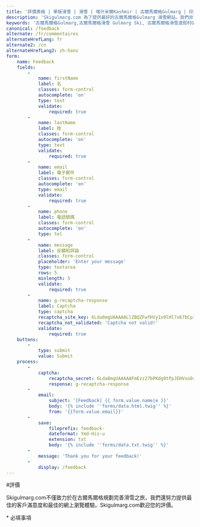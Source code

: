 ```yaml
---
title: '評價表格 | 單板滑雪 | 滑雪 | 喀什米爾Kashmir | 古爾馬爾格Gulmarg | 印度India | Skigulmarg.com'
description: 'Skigulmarg.com 為了提供最好的古爾馬爾格Gulmarg 滑雪網站。我們非常歡迎您的意見反應和評價，這將會讓網站提供更完善服務，謝謝 !'
keywords: '古爾馬爾格Gulmarg,古爾馬爾格滑雪 Gulmarg Ski, 古爾馬爾格滑雪渡假村Gulmarg Ski Resort, 喀什米爾滑雪Skiing in the Himalayas, 印度滑雪Skiing in India, 喜馬拉雅Himalaya, 喀什米爾Kashmir, Skigulmarg.com'
canonical: /feedback
alternate: /fr/commentaires
alternateHrefLang: fr
alternate2: /cn
alternateHrefLang2: zh-hans
form:
    name: Feedback
    fields:
        -
            name: firstName
            label: 名
            classes: form-control
            autocomplete: 'on'
            type: text
            validate:
                required: true
        -
            name: lastName
            label: 姓
            classes: form-control
            autocomplete: 'on'
            type: text
            validate:
                required: true
        -
            name: email
            label: 電子郵件
            classes: form-control
            autocomplete: 'on'
            type: email
            validate:
                required: true
        -
            name: phone
            label: 電話號碼
            classes: form-control
            autocomplete: 'on'
            type: tel
        -
            name: message
            label: 反饋和評論
            classes: form-control
            placeholder: 'Enter your message'
            type: textarea
            rows: 5
            minlength: 5
            validate:
                required: true
        -
            name: g-recaptcha-response
            label: Captcha
            type: captcha
            recaptcha_site_key: 6Lda8mgUAAAAALlZBQZFwfHVy1v0lHl7x67bCpIh
            recaptcha_not_validated: 'Captcha not valid!'
            validate:
                required: true
    buttons:
        -
            type: submit
            value: Submit
    process:
        -
            captcha:
                recaptcha_secret: 6Lda8mgUAAAAAFmEzz27bPKdg0tPpJEHVxoOrwcJ
                response: g-recaptcha-response
        -
            email:
                subject: '[Feedback] {{ form.value.name|e }}'
                body: '{% include ''forms/data.html.twig'' %}'
                from: '{{form.value.email}}'
        -
            save:
                fileprefix: feedback-
                dateformat: Ymd-His-u
                extension: txt
                body: '{% include ''forms/data.txt.twig'' %}'
        -
            message: 'Thank you for your feedback!'
        -
            display: /feedback
---
```


#評價

Skigulmarg.com不僅致力於在古爾馬爾格規劃完善滑雪之旅，我們還努力提供最佳的客戶滿意度和最佳的網上瀏覽體驗。Skigulmarg.com歡迎您的評價。

<span class="required">*</span> 必填事項